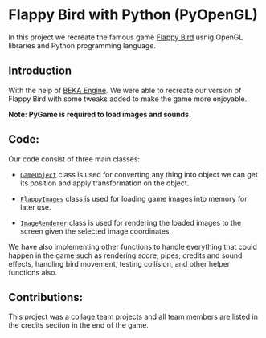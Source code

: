 # Flappy Bird with Python (PyOpenGL)


In this project we recreate the famous game [Flappy Bird](https://en.wikipedia.org/wiki/Flappy_Bird) usnig OpenGL libraries and Python programming language.

## Introduction

With the help of [BEKA Engine](https://github.com/MwEg777/BEKA-Engine). We were able to recreate our version of Flappy Bird with some tweaks added to make the game more enjoyable.

**Note: PyGame is required to load images and sounds.**

## Code:
Our code consist of three main classes:
  - [`GameObject`](https://github.com/MohamedAskar/Flappy-Bird/blob/1d7da5b5711e48549ee51b245efbff96bc965b1e/main.py#L11) class is used for converting any thing into object we can get its position and apply transformation on the object.

  - [`FlappyImages`](https://github.com/MohamedAskar/Flappy-Bird/blob/1d7da5b5711e48549ee51b245efbff96bc965b1e/main.py#L45) class is used for loading game images into memory for later use.
  
  - [`ImageRenderer`](https://github.com/MohamedAskar/Flappy-Bird/blob/1d7da5b5711e48549ee51b245efbff96bc965b1e/main.py#L73) class is used for rendering the loaded images to the screen given the selected image coordinates.
  
  
We have also implementing other functions to handle everything that could happen in the game such as rendering score, pipes, credits and sound effects, handling bird movement, testing collision, and other helper functions also.


## Contributions:
This project was a collage team projects and all team members are listed in the credits section in the end of the game.
